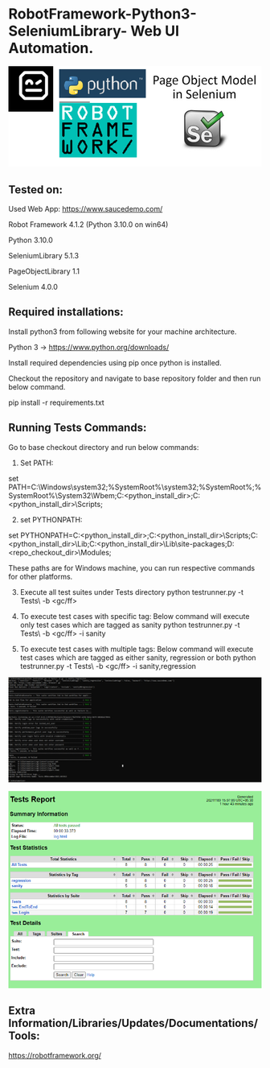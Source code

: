 # RobotFramework-Python3-SeleniumLibrary- Web UI Automation.

![alt text](https://raw.githubusercontent.com/yuvrajkpatil/UIAutomation/main/images/banner.png)

Tested on:
------------------
Used Web App: https://www.saucedemo.com/

Robot Framework 4.1.2 (Python 3.10.0 on win64)

Python 3.10.0

SeleniumLibrary 5.1.3

PageObjectLibrary 1.1

Selenium 4.0.0

Required installations:
--------------------
Install python3 from following website for your machine architecture.

Python 3 -> https://www.python.org/downloads/

Install required dependencies using pip once python is installed.

Checkout the repository and navigate to base repository folder and then run below command.

pip install -r requirements.txt

Running Tests Commands:
----------------------
Go to base checkout directory and run below commands:

1. Set PATH:

set PATH=C:\Windows\system32;%SystemRoot%\system32;%SystemRoot%;%SystemRoot%\System32\Wbem;C:\<python_install_dir>;C:\<python_install_dir>\Scripts;

2. set PYTHONPATH:

set PYTHONPATH=C:\<python_install_dir>;C:\<python_install_dir>\Scripts;C:\<python_install_dir>\Lib;C:\<python_install_dir>\Lib\site-packages;D:\<repo_checkout_dir>\Modules;

These paths are for Windows machine, you can run respective commands for other platforms.

3. Execute all test suites under Tests directory
    python testrunner.py -t Tests\ -b <gc/ff>

4. To execute test cases with specific tag: Below command will execute only test cases which are tagged as sanity
    python testrunner.py -t Tests\ -b <gc/ff> -i sanity

5. To execute test cases with multiple tags: Below command will execute test cases which are tagged as either sanity, regression or both
    python testrunner.py -t Tests\ -b <gc/ff> -i sanity,regression

![alt text](https://raw.githubusercontent.com/yuvrajkpatil/UIAutomation/main/images/console_output.png)

![alt text](https://raw.githubusercontent.com/yuvrajkpatil/UIAutomation/main/images/html_report.png)


Extra Information/Libraries/Updates/Documentations/Tools:
-------------------------------------------------------

https://robotframework.org/
